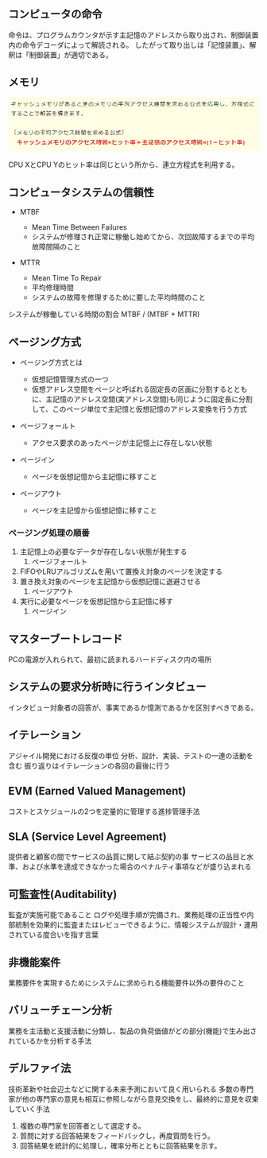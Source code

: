 ## コンピュータの命令
命令は、プログラムカウンタが示す主記憶のアドレスから取り出され、制御装置内の命令デコーダによって解読される。
したがって取り出しは「記憶装置」、解釈は「制御装置」が適切である。


## メモリ
![picture 1](../../images/1008e0dbee5aa4ab1c78d67017d7b441e3771eeac133bd60b6a1adf8b14f4399.png)

CPU XとCPU Yのヒット率は同じという所から、連立方程式を利用する。


## コンピュータシステムの信頼性
- MTBF
  - Mean Time Between Failures
  - システムが修理され正常に稼働し始めてから、次回故障するまでの平均故障間隔のこと

- MTTR
  - Mean Time To Repair
  - 平均修理時間
  - システムの故障を修理するために要した平均時間のこと

システムが稼働している時間の割合
MTBF / (MTBF + MTTR)


## ページング方式
- ページング方式とは
  - 仮想記憶管理方式の一つ
  - 仮想アドレス空間をページと呼ばれる固定長の区画に分割するとともに、主記憶のアドレス空間(実アドレス空間)も同じように固定長に分割して、このページ単位で主記憶と仮想記憶のアドレス変換を行う方式

- ページフォールト
  - アクセス要求のあったページが主記憶上に存在しない状態
- ページイン
  - ページを仮想記憶から主記憶に移すこと
- ページアウト
  - ページを主記憶から仮想記憶に移すこと

### ページング処理の順番
1. 主記憶上の必要なデータが存在しない状態が発生する
   1. ページフォールト
2. FIFOやLRUアルゴリズムを用いて置換え対象のページを決定する
3. 置き換え対象のページを主記憶から仮想記憶に退避させる
   1. ページアウト
4. 実行に必要なページを仮想記憶から主記憶に移す
   1. ページイン


## マスターブートレコード
PCの電源が入れられて、最初に読まれるハードディスク内の場所


## システムの要求分析時に行うインタビュー
インタビュー対象者の回答が、事実であるか憶測であるかを区別すべきである。


## イテレーション
アジャイル開発における反復の単位
分析、設計、実装、テストの一連の活動を含む
振り返りはイテレーションの各回の最後に行う


## EVM (Earned Valued Management)
コストとスケジュールの2つを定量的に管理する進捗管理手法


## SLA (Service Level Agreement)
提供者と顧客の間でサービスの品質に関して結ぶ契約の事
サービスの品目と水準、および水準を達成できなかった場合のペナルティ事項などが盛り込まれる


## 可監査性(Auditability)
監査が実施可能であること
ログや処理手順が完備され、業務処理の正当性や内部統制を効果的に監査またはレビューできるように、情報システムが設計・運用されている度合いを指す言葉


## 非機能案件
業務要件を実現するためにシステムに求められる機能要件以外の要件のこと


## バリューチェーン分析
業務を主活動と支援活動に分類し、製品の負荷価値がどの部分(機能)で生み出されているかを分析する手法


## デルファイ法
技術革新や社会辺土などに関する未来予測において良く用いられる
多数の専門家が他の専門家の意見も相互に参照しながら意見交換をし、最終的に意見を収束していく手法

1. 複数の専門家を回答者として選定する。
2. 質問に対する回答結果をフィードバックし，再度質問を行う。
3. 回答結果を統計的に処理し，確率分布とともに回答結果を示す。
